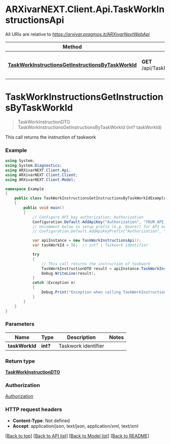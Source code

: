 # ARXivarNEXT.Client.Api.TaskWorkInstructionsApi

All URIs are relative to *https://arxivar.pragmos.it/ARXivarNextWebApi*

Method | HTTP request | Description
------------- | ------------- | -------------
[**TaskWorkInstructionsGetInstructionsByTaskWorkId**](TaskWorkInstructionsApi.md#taskworkinstructionsgetinstructionsbytaskworkid) | **GET** /api/TaskInstructions/byTaskWorkId/{taskWorkId} | This call returns the instruction of taskwork


<a name="taskworkinstructionsgetinstructionsbytaskworkid"></a>
# **TaskWorkInstructionsGetInstructionsByTaskWorkId**
> TaskWorkInstructionDTO TaskWorkInstructionsGetInstructionsByTaskWorkId (int? taskWorkId)

This call returns the instruction of taskwork

### Example
```csharp
using System;
using System.Diagnostics;
using ARXivarNEXT.Client.Api;
using ARXivarNEXT.Client.Client;
using ARXivarNEXT.Client.Model;

namespace Example
{
    public class TaskWorkInstructionsGetInstructionsByTaskWorkIdExample
    {
        public void main()
        {
            // Configure API key authorization: Authorization
            Configuration.Default.AddApiKey("Authorization", "YOUR_API_KEY");
            // Uncomment below to setup prefix (e.g. Bearer) for API key, if needed
            // Configuration.Default.AddApiKeyPrefix("Authorization", "Bearer");

            var apiInstance = new TaskWorkInstructionsApi();
            var taskWorkId = 56;  // int? | Taskwork identifier

            try
            {
                // This call returns the instruction of taskwork
                TaskWorkInstructionDTO result = apiInstance.TaskWorkInstructionsGetInstructionsByTaskWorkId(taskWorkId);
                Debug.WriteLine(result);
            }
            catch (Exception e)
            {
                Debug.Print("Exception when calling TaskWorkInstructionsApi.TaskWorkInstructionsGetInstructionsByTaskWorkId: " + e.Message );
            }
        }
    }
}
```

### Parameters

Name | Type | Description  | Notes
------------- | ------------- | ------------- | -------------
 **taskWorkId** | **int?**| Taskwork identifier | 

### Return type

[**TaskWorkInstructionDTO**](TaskWorkInstructionDTO.md)

### Authorization

[Authorization](../README.md#Authorization)

### HTTP request headers

 - **Content-Type**: Not defined
 - **Accept**: application/json, text/json, application/xml, text/xml

[[Back to top]](#) [[Back to API list]](../README.md#documentation-for-api-endpoints) [[Back to Model list]](../README.md#documentation-for-models) [[Back to README]](../README.md)


